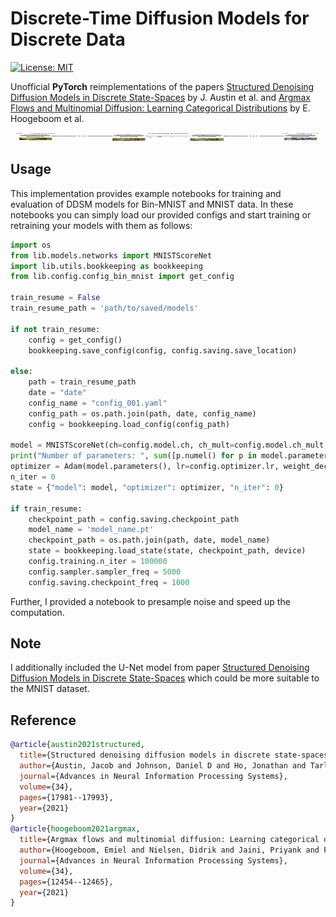 # Discrete-Time Diffusion Models for Discrete Data

[![License: MIT](https://img.shields.io/badge/License-MIT-yellow.svg)](https://github.com/paulffm/Dirichlet-Diffusion-Score-Model-Reimplementation/blob/main/LICENSE)

Unofficial **PyTorch** reimplementations of the
papers [Structured Denoising Diffusion Models in Discrete State-Spaces](https://arxiv.org/pdf/2107.03006)
by J. Austin et al. and [Argmax Flows and Multinomial Diffusion: Learning Categorical Distributions](https://arxiv.org/abs/2102.05379)
by E. Hoogeboom et al.

<p align="center">
  <img src="forwar_rev.png"  alt="1" width = 640px height = 14px >
</p>


## Usage

This implementation provides example notebooks for training and evaluation of DDSM models for Bin-MNIST and MNIST data. In these notebooks you can simply load our provided configs and start training or retraining your models with them as follows:

```python
import os
from lib.models.networks import MNISTScoreNet
import lib.utils.bookkeeping as bookkeeping
from lib.config.config_bin_mnist import get_config

train_resume = False
train_resume_path = 'path/to/saved/models'

if not train_resume:
    config = get_config()
    bookkeeping.save_config(config, config.saving.save_location)

else:
    path = train_resume_path
    date = "date"
    config_name = "config_001.yaml"
    config_path = os.path.join(path, date, config_name)
    config = bookkeeping.load_config(config_path)

model = MNISTScoreNet(ch=config.model.ch, ch_mult=config.model.ch_mult, attn=config.model.attn, num_res_blocks=config.model.num_res_blocks, dropout=0.1, time_dependent_weights=time_dependent_weights)
print("Number of parameters: ", sum([p.numel() for p in model.parameters()]))
optimizer = Adam(model.parameters(), lr=config.optimizer.lr, weight_decay=config.optimizer.weight_decay)
n_iter = 0
state = {"model": model, "optimizer": optimizer, "n_iter": 0}

if train_resume:
    checkpoint_path = config.saving.checkpoint_path
    model_name = 'model_name.pt'
    checkpoint_path = os.path.join(path, date, model_name)
    state = bookkeeping.load_state(state, checkpoint_path, device)
    config.training.n_iter = 100000
    config.sampler.sampler_freq = 5000
    config.saving.checkpoint_freq = 1000

```
Further, I provided a notebook to presample noise and speed up the computation.

## Note
I additionally included the U-Net model from paper [Structured Denoising Diffusion Models in Discrete State-Spaces](https://arxiv.org/pdf/2107.03006.pdf) which could be more suitable to the MNIST dataset.

## Reference

```bibtex
@article{austin2021structured,
  title={Structured denoising diffusion models in discrete state-spaces},
  author={Austin, Jacob and Johnson, Daniel D and Ho, Jonathan and Tarlow, Daniel and Van Den Berg, Rianne},
  journal={Advances in Neural Information Processing Systems},
  volume={34},
  pages={17981--17993},
  year={2021}
}
@article{hoogeboom2021argmax,
  title={Argmax flows and multinomial diffusion: Learning categorical distributions},
  author={Hoogeboom, Emiel and Nielsen, Didrik and Jaini, Priyank and Forr{\'e}, Patrick and Welling, Max},
  journal={Advances in Neural Information Processing Systems},
  volume={34},
  pages={12454--12465},
  year={2021}
}
```